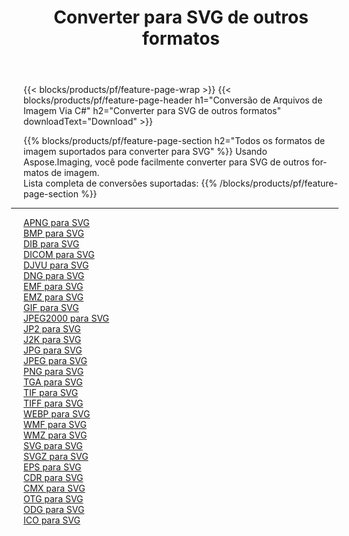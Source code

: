 ﻿---
title: Converter para SVG de outros formatos 
weight: 3920
url: /pt/java/conversion/to/svg 
lang: pt
langdirlevel: 2
locales: zh-hans,ja,it,ru,de,es,fr,nl,id,lt,pl,pt,vi,tr,ko,zh-hant,ar,hi,th,sv,cs,uk,he
description: Usando o Aspose.Imaging, você pode facilmente converter para SVG de outros formatos
---

{{< blocks/products/pf/feature-page-wrap >}}
{{< blocks/products/pf/feature-page-header h1="Conversão de Arquivos de Imagem Via C#" h2="Converter para SVG de outros formatos" downloadText="Download" >}}


{{% blocks/products/pf/feature-page-section  h2="Todos os formatos de imagem suportados para converter para SVG" %}}
Usando Aspose.Imaging, você pode facilmente converter para SVG de outros formatos de imagem.
<br/>
Lista completa de conversões suportadas:
{{% /blocks/products/pf/feature-page-section %}}
<div class="container-fluid productfamilypage bg-gray">
    <div class="convertypes bg-gray agp-content section">
        <div class="container">
		<hr style="margin-left:-20px;"/>
		<div class="row other-converters">
		    <div class='col-md-2 other-converter remove-lp remove-rp'><a href="/imaging/pt/java/conversion/apng-to-svg" >APNG para SVG</a></div>
<div class='col-md-2 other-converter remove-lp remove-rp'><a href="/imaging/pt/java/conversion/bmp-to-svg" >BMP para SVG</a></div>
<div class='col-md-2 other-converter remove-lp remove-rp'><a href="/imaging/pt/java/conversion/dib-to-svg" >DIB para SVG</a></div>
<div class='col-md-2 other-converter remove-lp remove-rp'><a href="/imaging/pt/java/conversion/dicom-to-svg" >DICOM para SVG</a></div>
<div class='col-md-2 other-converter remove-lp remove-rp'><a href="/imaging/pt/java/conversion/djvu-to-svg" >DJVU para SVG</a></div>
<div class='col-md-2 other-converter remove-lp remove-rp'><a href="/imaging/pt/java/conversion/dng-to-svg" >DNG para SVG</a></div>
<div class='col-md-2 other-converter remove-lp remove-rp'><a href="/imaging/pt/java/conversion/emf-to-svg" >EMF para SVG</a></div>
<div class='col-md-2 other-converter remove-lp remove-rp'><a href="/imaging/pt/java/conversion/emz-to-svg" >EMZ para SVG</a></div>
<div class='col-md-2 other-converter remove-lp remove-rp'><a href="/imaging/pt/java/conversion/gif-to-svg" >GIF para SVG</a></div>
<div class='col-md-2 other-converter remove-lp remove-rp'><a href="/imaging/pt/java/conversion/jpeg2000-to-svg" >JPEG2000 para SVG</a></div>
<div class='col-md-2 other-converter remove-lp remove-rp'><a href="/imaging/pt/java/conversion/jp2-to-svg" >JP2 para SVG</a></div>
<div class='col-md-2 other-converter remove-lp remove-rp'><a href="/imaging/pt/java/conversion/j2k-to-svg" >J2K para SVG</a></div>
<div class='col-md-2 other-converter remove-lp remove-rp'><a href="/imaging/pt/java/conversion/jpg-to-svg" >JPG para SVG</a></div>
<div class='col-md-2 other-converter remove-lp remove-rp'><a href="/imaging/pt/java/conversion/jpeg-to-svg" >JPEG para SVG</a></div>
<div class='col-md-2 other-converter remove-lp remove-rp'><a href="/imaging/pt/java/conversion/png-to-svg" >PNG para SVG</a></div>
<div class='col-md-2 other-converter remove-lp remove-rp'><a href="/imaging/pt/java/conversion/tga-to-svg" >TGA para SVG</a></div>
<div class='col-md-2 other-converter remove-lp remove-rp'><a href="/imaging/pt/java/conversion/tif-to-svg" >TIF para SVG</a></div>
<div class='col-md-2 other-converter remove-lp remove-rp'><a href="/imaging/pt/java/conversion/tiff-to-svg" >TIFF para SVG</a></div>
<div class='col-md-2 other-converter remove-lp remove-rp'><a href="/imaging/pt/java/conversion/webp-to-svg" >WEBP para SVG</a></div>
<div class='col-md-2 other-converter remove-lp remove-rp'><a href="/imaging/pt/java/conversion/wmf-to-svg" >WMF para SVG</a></div>
<div class='col-md-2 other-converter remove-lp remove-rp'><a href="/imaging/pt/java/conversion/wmz-to-svg" >WMZ para SVG</a></div>
<div class='col-md-2 other-converter remove-lp remove-rp'><a href="/imaging/pt/java/conversion/svg-to-svg" >SVG para SVG</a></div>
<div class='col-md-2 other-converter remove-lp remove-rp'><a href="/imaging/pt/java/conversion/svgz-to-svg" >SVGZ para SVG</a></div>
<div class='col-md-2 other-converter remove-lp remove-rp'><a href="/imaging/pt/java/conversion/eps-to-svg" >EPS para SVG</a></div>
<div class='col-md-2 other-converter remove-lp remove-rp'><a href="/imaging/pt/java/conversion/cdr-to-svg" >CDR para SVG</a></div>
<div class='col-md-2 other-converter remove-lp remove-rp'><a href="/imaging/pt/java/conversion/cmx-to-svg" >CMX para SVG</a></div>
<div class='col-md-2 other-converter remove-lp remove-rp'><a href="/imaging/pt/java/conversion/otg-to-svg" >OTG para SVG</a></div>
<div class='col-md-2 other-converter remove-lp remove-rp'><a href="/imaging/pt/java/conversion/odg-to-svg" >ODG para SVG</a></div>
<div class='col-md-2 other-converter remove-lp remove-rp'><a href="/imaging/pt/java/conversion/ico-to-svg" >ICO para SVG</a></div>
                </div>
        </div>
    </div>
</div>
<br/>

